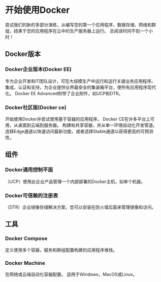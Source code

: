 # 开始使用Docker
尝试我们的新的多部分演练，从编写您的第一个应用程序，数据存储，网络和群组，结束于您的应用程序在云中的生产服务器上运行。 总阅读时间不到一个小时！
## Docker版本
### Docker企业版本(Docker EE)
专为企业开发和IT团队设计，可在大规模生产中运行和运行关键业务应用程序。 集成，认证和支持，为企业提供业界最安全的集装箱平台，使所有应用程序现代化。 Docker EE Advanced附带了企业附件，如UCP和DTR。

### Docker社区版(Docker ce)
开始使用Docker并尝试使用基于容器的应用程序。 Docker CE在许多平台上可用，从桌面到云端到服务器。 构建和共享容器，并从单一环境自动化开发管道。 选择Edge通道以快速访问最新功能，或者选择Stable通道以获得更高的可预测性。

## 组件
### Docker通用控制平面
（UCP）使用此企业产品管理一个内部部署的Docker主机，如单个机器。

### Docker可信赖的注册表
（DTR）企业镜像存储解决方案，您可以安装在防火墙后面来管理镜像和访问。

## 工具
### Docker Compose
定义使用多个容器，服务和群组配置构建的应用程序堆栈。
### Docker Machine
在网络或云端自动化容器配置。 适用于Windows，MacOS或Linux。